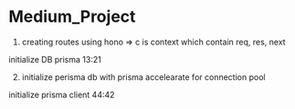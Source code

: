 # Medium_Project

1. creating routes using hono  => c is context which contain   req, res, next

initialize DB prisma 13:21

2. initialize perisma db with prisma accelearate for connection pool

initialize prisma client 44:42